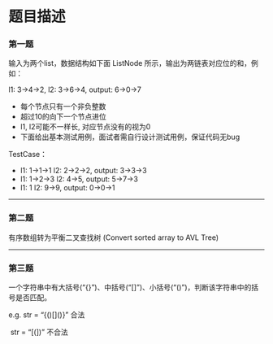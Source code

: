 # 题目描述

### 第一题

输入为两个list，数据结构如下面 ListNode 所示，输出为两链表对应位的和，例如：

l1: 3->4->2, l2: 3->6->4, output: 6->0->7

- 每个节点只有一个非负整数
- 超过10的向下一个节点进位
- l1, l2可能不一样长, 对应节点没有的视为0
- 下面给出基本测试用例，面试者需自行设计测试用例，保证代码无bug

TestCase：

- l1: 1->1->1 l2: 2->2->2, output: 3->3->3
- l1: 1->2->3 l2: 4->5, output: 5->7->3
- l1: 1 l2: 9->9, output: 0->0->1

***

### 第二题

有序数组转为平衡二叉查找树 (Convert sorted array to AVL Tree)

***

### 第三题

一个字符串中有大括号(“{}”)、中括号(“[]”)、小括号(“()”)，判断该字符串中的括号是否匹配。

e.g. str = “{()\[]()}” 合法

​       str = “[(])” 不合法